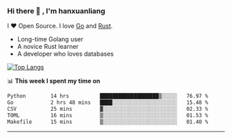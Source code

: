 ### Hi there 👋 , I'm hanxuanliang

<!--
**hanxuanliang/hanxuanliang** is a ✨ _special_ ✨ repository because its `README.md` (this file) appears on your GitHub profile.

Here are some ideas to get you started:

- 🔭 I’m currently working on ...
- 🌱 I’m currently learning ...
- 👯 I’m looking to collaborate on ...
- 🤔 I’m looking for help with ...
- 💬 Ask me about ...
- 📫 How to reach me: ...
- 😄 Pronouns: ...
- ⚡ Fun fact: ...
-->
I ❤ Open Source. I love [Go](https://golang.org) and [Rust](https://www.rust-lang.org/zh-CN/).

* Long-time Golang user
* A novice Rust learner
* A developer who loves databases

[![Top Langs](https://github-readme-stats.vercel.app/api?username=hanxuanliang&show_icons=true&count_private=true&line_height=40)](https://github.com/anuraghazra/github-readme-stats)

📊 **This week I spent my time on**
<!--START_SECTION:waka-->

```txt
Python        14 hrs          ███████████████████▒░░░░░   76.97 %
Go            2 hrs 48 mins   ████░░░░░░░░░░░░░░░░░░░░░   15.48 %
CSV           25 mins         ▓░░░░░░░░░░░░░░░░░░░░░░░░   02.33 %
TOML          16 mins         ▒░░░░░░░░░░░░░░░░░░░░░░░░   01.53 %
Makefile      15 mins         ▒░░░░░░░░░░░░░░░░░░░░░░░░   01.40 %
```

<!--END_SECTION:waka-->

***
